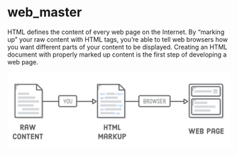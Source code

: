 # web_master
HTML defines the content of every web page on the Internet. By “marking up” your raw content with HTML tags, you’re able to tell web browsers how you want different parts of your content to be displayed. Creating an HTML document with properly marked up content is the first step of developing a web page.

![webpage](images/html.png)



